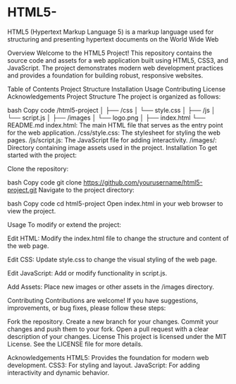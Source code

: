 # HTML5-
HTML5 (Hypertext Markup Language 5) is a markup language used for structuring and presenting hypertext documents on the World Wide Web

Overview
Welcome to the HTML5 Project! This repository contains the source code and assets for a web application built using HTML5, CSS3, and JavaScript. The project demonstrates modern web development practices and provides a foundation for building robust, responsive websites.

Table of Contents
Project Structure
Installation
Usage
Contributing
License
Acknowledgements
Project Structure
The project is organized as follows:

bash
Copy code
/html5-project
│
├── /css
│   └── style.css
│
├── /js
│   └── script.js
│
├── /images
│   └── logo.png
│
├── index.html
└── README.md
index.html: The main HTML file that serves as the entry point for the web application.
/css/style.css: The stylesheet for styling the web pages.
/js/script.js: The JavaScript file for adding interactivity.
/images/: Directory containing image assets used in the project.
Installation
To get started with the project:

Clone the repository:

bash
Copy code
git clone https://github.com/yourusername/html5-project.git
Navigate to the project directory:

bash
Copy code
cd html5-project
Open index.html in your web browser to view the project.

Usage
To modify or extend the project:

Edit HTML: Modify the index.html file to change the structure and content of the web page.

Edit CSS: Update style.css to change the visual styling of the web page.

Edit JavaScript: Add or modify functionality in script.js.

Add Assets: Place new images or other assets in the /images directory.

Contributing
Contributions are welcome! If you have suggestions, improvements, or bug fixes, please follow these steps:

Fork the repository.
Create a new branch for your changes.
Commit your changes and push them to your fork.
Open a pull request with a clear description of your changes.
License
This project is licensed under the MIT License. See the LICENSE file for more details.

Acknowledgements
HTML5: Provides the foundation for modern web development.
CSS3: For styling and layout.
JavaScript: For adding interactivity and dynamic behavior.
